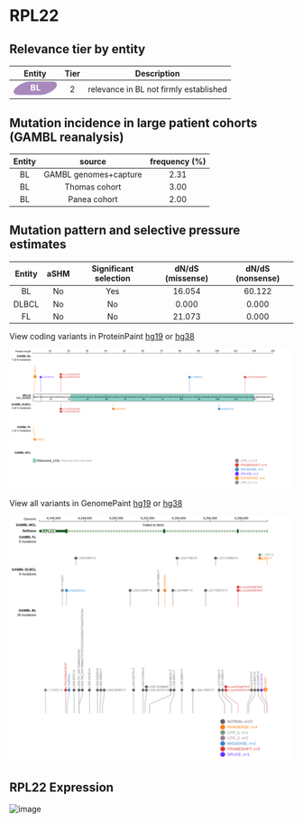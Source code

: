 # RPL22

## Relevance tier by entity

|Entity|Tier|Description                           |
|:------:|:----:|--------------------------------------|
|![BL](images/icons/BL_tier2.png)    |2   |relevance in BL not firmly established|

## Mutation incidence in large patient cohorts (GAMBL reanalysis)

|Entity|source               |frequency (%)|
|:------:|:---------------------:|:-------------:|
|BL    |GAMBL genomes+capture|2.31         |
|BL    |Thomas cohort        |3.00         |
|BL    |Panea cohort         |2.00         |

## Mutation pattern and selective pressure estimates

|Entity|aSHM|Significant selection|dN/dS (missense)|dN/dS (nonsense)|
|:------:|:----:|:---------------------:|:----------------:|:----------------:|
|BL    |No  |Yes                  |16.054          |60.122          |
|DLBCL |No  |No                   | 0.000          | 0.000          |
|FL    |No  |No                   |21.073          | 0.000          |



View coding variants in ProteinPaint [hg19](https://morinlab.github.io/LLMPP/GAMBL/RPL22_protein.html)  or [hg38](https://morinlab.github.io/LLMPP/GAMBL/RPL22_protein_hg38.html)

![image](images/proteinpaint/RPL22_NM_000983.svg)

View all variants in GenomePaint [hg19](https://morinlab.github.io/LLMPP/GAMBL/RPL22.html)  or [hg38](https://morinlab.github.io/LLMPP/GAMBL/RPL22_hg38.html)

![image](images/proteinpaint/RPL22.svg)
## RPL22 Expression
![image](images/gene_expression/RPL22_by_pathology.svg)
<!-- ORIGIN: Unknown -->
<!-- BL: 2 -->
